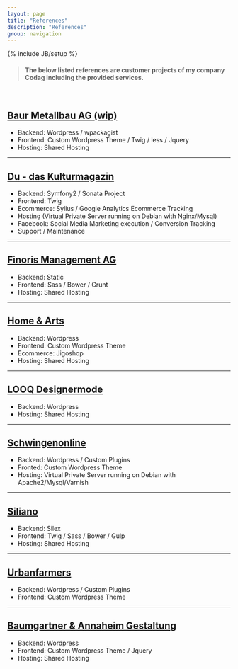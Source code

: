 ```yaml
---
layout: page
title: "References"
description: "References"
group: navigation
---
```

{% include JB/setup %}

<blockquote>
<h4>The below listed references are customer projects of my company Codag including the provided services.</h4>
</blockquote><br>


## <a target="_blank" href="http://bma.codag.ch">Baur Metallbau AG (wip)</a>

 - Backend: Wordpress / wpackagist
 - Frontend: Custom Wordpress Theme / Twig / less / Jquery
 - Hosting: Shared Hosting

* * *

## <a target="_blank" href="http://www.du-magazin.com">Du - das Kulturmagazin</a>

 - Backend: Symfony2 / Sonata Project
 - Frontend: Twig
 - Ecommerce: Sylius / Google Analytics Ecommerce Tracking
 - Hosting (Virtual Private Server running on Debian with Nginx/Mysql)
 - Facebook: Social Media Marketing execution / Conversion Tracking
 - Support / Maintenance

* * *

## <a target="_blank" href="http://finoris.com">Finoris Management AG</a>

 - Backend: Static
 - Frontend: Sass / Bower / Grunt
 - Hosting: Shared Hosting

* * *

## <a target="_blank" href="http://homeandarts.ch">Home &#38; Arts</a>

 - Backend: Wordpress
 - Frontend: Custom Wordpress Theme
 - Ecommerce: Jigoshop
 - Hosting: Shared Hosting

* * *

## <a target="_blank" href="http://looq.ch">LOOQ Designermode</a>

 - Backend: Wordpress
 - Hosting: Shared Hosting
 
* * *

## <a target="_blank" href="http://schwingenonline.ch">Schwingenonline</a>

 - Backend: Wordpress / Custom Plugins
 - Fronted: Custom Wordpress Theme
 - Hosting: Virtual Private Server running on Debian with Apache2/Mysql/Varnish

* * *

## <a target="_blank" href="http://siliano.ch">Siliano</a>

 - Backend: Silex
 - Frontend: Twig / Sass / Bower / Gulp
 - Hosting: Shared Hosting

* * *

## <a target="_blank" href="http://urbanfarmers.com">Urbanfarmers</a>

 - Backend: Wordpress / Custom Plugins
 - Frontend: Custom Wordpress Theme

* * *

## <a target="_blank" href="http://ba-gestaltung.ch">Baumgartner &amp; Annaheim Gestaltung</a>

 - Backend: Wordpress
 - Frontend: Custom Wordpress Theme / Jquery
 - Hosting: Shared Hosting
